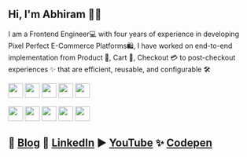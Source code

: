 ## Hi, I'm Abhiram 👨‍🚀

I am a Frontend Engineer💻 with four years of experience in developing Pixel Perfect E-Commerce Platforms🛍️, I have worked on end-to-end implementation from Product 🍪, Cart 🛒, Checkout 💳 to post-checkout experiences ✨ that are efficient, reusable, and configurable 🛠️

<img src="https://img.shields.io/badge/-HTML5-black?style=flat-square&logo=html5&logoColor=white" height="30"/>  <img src="https://img.shields.io/badge/-CSS3-black?style=flat-square&logo=css3" height="30"/>  <img src="https://img.shields.io/badge/-JavaScript-black?style=flat-square&logo=javascript" height="30"/>  <img src="https://img.shields.io/badge/-Typescript-black?style=flat-square&logo=typescript" height="30"/>  <img src="https://img.shields.io/badge/-React-black?style=flat-square&logo=react" height="30"/>

<img src="https://img.shields.io/badge/-Nextjs-black?style=flat-square&logo=Next.js" height="30"/>  <img src="https://img.shields.io/badge/-Redux-black?style=flat-square&logo=Redux" height="30"/>  <img src="https://img.shields.io/badge/-Sass-black?style=flat-square&logo=Sass" height="30"/>  <img src="https://img.shields.io/badge/-Tailwind-black?style=flat-square&logo=Tailwind-css" height="30"/>  <img src="https://img.shields.io/badge/-RTL-black?style=flat-square&logo=testinglibrary" height="30"/>  

## 📝 [Blog](https://matrixread.com)  💼 [LinkedIn](https://linkedin.com/in/abhiramready/)  ▶️ [YouTube](https://www.youtube.com/channel/UCsaSDDD5F1F774wzpSl0oDQ)  ✨ [Codepen](https://codepen.io/abhiramready/pens/showcase)
